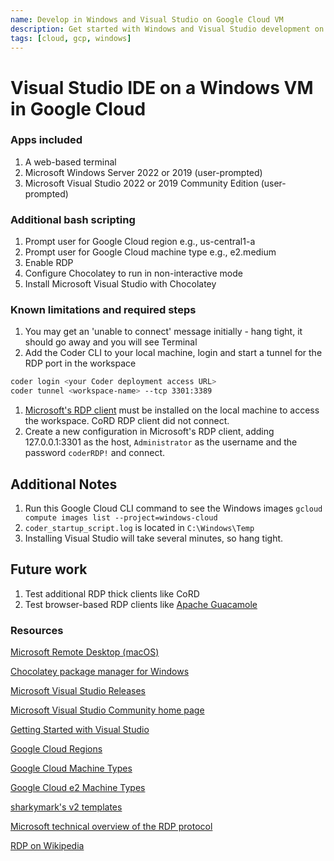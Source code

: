 ```yaml
---
name: Develop in Windows and Visual Studio on Google Cloud VM
description: Get started with Windows and Visual Studio development on Google Cloud.
tags: [cloud, gcp, windows]
---
```


# Visual Studio IDE on a Windows VM in Google Cloud

### Apps included
1. A web-based terminal
1. Microsoft Windows Server 2022 or 2019 (user-prompted)
1. Microsoft Visual Studio 2022 or 2019 Community Edition (user-prompted)

### Additional bash scripting
1. Prompt user for Google Cloud region e.g., us-central1-a
1. Prompt user for Google Cloud machine type e.g., e2.medium
1. Enable RDP
1. Configure Chocolatey to run in non-interactive mode
1. Install Microsoft Visual Studio with Chocolatey

### Known limitations and required steps
1. You may get an 'unable to connect' message initially - hang tight, it should go away and you will see Terminal
1. Add the Coder CLI to your local machine, login and start a tunnel for the RDP port in the workspace

```sh
coder login <your Coder deployment access URL>
coder tunnel <workspace-name> --tcp 3301:3389
```

1. [Microsoft's RDP client](https://learn.microsoft.com/en-us/windows-server/remote/remote-desktop-services/clients/remote-desktop-clients) must be installed on the local machine to access the workspace. CoRD RDP client did not connect.
1. Create a new configuration in Microsoft's RDP client, adding 127.0.0.1:3301 as the host, `Administrator` as the username and the password `coderRDP!` and connect.

## Additional Notes
1. Run this Google Cloud CLI command to see the Windows images `gcloud compute images list --project=windows-cloud`
1. `coder_startup_script.log` is located in `C:\Windows\Temp`
1. Installing Visual Studio will take several minutes, so hang tight.

## Future work
1. Test additional RDP thick clients like CoRD
1. Test browser-based RDP clients like [Apache Guacamole](https://guacamole.apache.org/)


### Resources
[Microsoft Remote Desktop (macOS)](https://apps.apple.com/us/app/microsoft-remote-desktop/id1295203466)

[Chocolatey package manager for Windows](https://chocolatey.org/)

[Microsoft Visual Studio Releases](https://learn.microsoft.com/en-us/visualstudio/productinfo/vs-roadmap)

[Microsoft Visual Studio Community home page](https://visualstudio.microsoft.com/vs/community/)

[Getting Started with Visual Studio](https://visualstudio.microsoft.com/vs/getting-started/)

[Google Cloud Regions](https://cloud.google.com/about/locations)

[Google Cloud Machine Types](https://cloud.google.com/compute/docs/machine-resource)

[Google Cloud e2 Machine Types](https://cloud.google.com/compute/docs/general-purpose-machines#e2_machine_types)

[sharkymark's v2 templates](https://github.com/sharkymark/v2-templates)

[Microsoft technical overview of the RDP protocol](https://learn.microsoft.com/en-us/troubleshoot/windows-server/remote/understanding-remote-desktop-protocol)

[RDP on Wikipedia](https://en.wikipedia.org/wiki/Remote_Desktop_Protocol)



